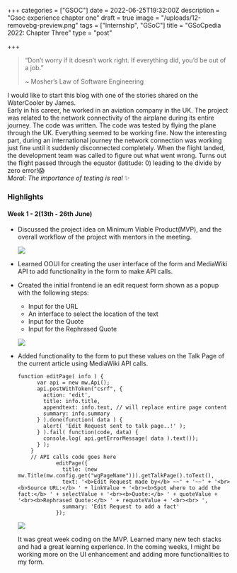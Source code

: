 +++
categories = ["GSOC"]
date = 2022-06-25T19:32:00Z
description = "Gsoc experience chapter one"
draft = true
image = "/uploads/12-removebg-preview.png"
tags = ["Internship", "GSoC"]
title = "GSoCpedia 2022: Chapter Three"
type = "post"

+++
> “Don’t worry if it doesn’t work right. If everything did, you’d be out of a job.”
>
> \~ Mosher’s Law of Software Engineering

I would like to start this blog with one of the stories shared on the WaterCooler by James.  
Early in his career, he worked in an aviation company in the UK. The project was related to the network connectivity of the airplane during its entire journey. The code was written. The code was tested by flying the plane through the UK. Everything seemed to be working fine. Now the interesting part, during an international journey the network connection was working just fine until it suddenly disconnected completely. When the flight landed, the development team was called to figure out what went wrong. Turns out the flight passed through the equator (latitude: 0) leading to the divide by zero error!😱  
_Moral: The importance of testing is real_ ✨

### Highlights

#### Week 1 - 2(13th - 26th June)

* Discussed the project idea on Minimum Viable Product(MVP), and the overall workflow of the project with mentors in the meeting.

  ![](/uploads/gsoc-meet-1.png)
* Learned OOUI for creating the user interface of the form and MediaWiki API to add functionality in the form to make API calls.
* Created the initial frontend ie an edit request form shown as a popup with the following steps:
  * Input for the URL
  * An interface to select the location of the text
  * Input for the Quote
  * Input for the Rephrased Quote

  ![](/uploads/form-blog-chapter-one.png)
* Added functionality to the form to put these values on the Talk Page of the current article using MediaWiki API calls.

      function editPage( info ) {
            var api = new mw.Api();
            api.postWithToken("csrf", {
              action: 'edit',
              title: info.title,
              appendtext: info.text, // will replace entire page content
              summary: info.summary
            } ).done(function( data ) {
              alert( 'Edit Request sent to talk page..!' );
            } ).fail( function(code, data) {
              console.log( api.getErrorMessage( data ).text());
            } );
          }
          // API calls code goes here
                  editPage({
                    title: (new mw.Title(mw.config.get("wgPageName"))).getTalkPage().toText(),
                    text: '<b>Edit Request made by</b> ~~' + '~~' + '<br><b>Source URL:</b> ' + linkValue + '<br><b>Spot where to add the fact:</b> ' + selectValue + '<br><b>Quote:</b> ' + quoteValue + '<br><b>Rephrased Quote:</b> ' + requoteValue + '<br><br> ',
                    summary: 'Edit Request to add a fact'
                  }); 

  ![](/uploads/talk-page-interface-blog-chapter-one.png)

  It was great week coding on the MVP. Learned many new tech stacks and had a great learning experience. In the coming weeks, I might be working more on the UI enhancement and adding more functionalities to my form.